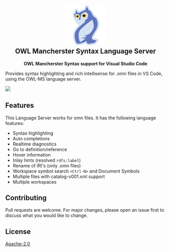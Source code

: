 <h2 align="center">
<img src="https://raw.githubusercontent.com/janekx21/owl-ms-language-server/refs/heads/main/img/icon.png" height="128"><br>OWL Mancherster Syntax Language Server</h2>
<p align="center"><strong>OWL Mancherster Syntax support for Visual Studio Code</strong></p>

Provides syntax highlighting and rich intellisense for .omn files in VS Code, using the OWL-MS language server.

<img src="https://raw.githubusercontent.com/janekx21/owl-ms-language-server/refs/heads/main/img/vscode_demo.gif">

## Features

This Language Server works for omn files. It has the following language features:
- Syntax highlighting
- Auto completions
- Realtime diagnostics
- Go to definition/reference
- Hover information
- Inlay hints (resolved `rdfs:label`)
- Rename of IRI's (only .omn files)
- Workspace symbol search `<Ctrl-N>` and Document Symbols
- Multiple files with catalog-v001.xml support
- Multiple workspaces

## Contributing

Pull requests are welcome. For major changes, please open an issue first to discuss what you would like to change.

## License

[Apache-2.0](https://choosealicense.com/licenses/apache-2.0/)

